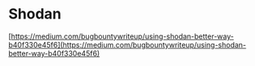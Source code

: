 # **Shodan**

[https://medium.com/bugbountywriteup/using-shodan-better-way-b40f330e45f6](https://medium.com/bugbountywriteup/using-shodan-better-way-b40f330e45f6)

